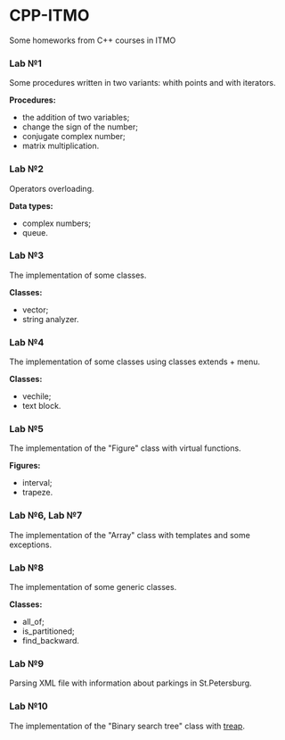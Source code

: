 ﻿# CPP-ITMO
Some homeworks from C++ courses in ITMO

### Lab №1

Some procedures written in two variants: whith points and with iterators.

  **Procedures:**
- the addition of two variables;
- change the sign of the number;
- conjugate complex number;
- matrix multiplication.

### Lab №2

Operators overloading.

  **Data types:**
- complex numbers;
- queue.

### Lab №3

The implementation of some classes.

  **Classes:**
- vector;
- string analyzer.

### Lab №4

The implementation of some classes using classes extends + menu.

  **Classes:**
- vechile;
- text block.

### Lab №5

The implementation of the "Figure" class with virtual functions.

  **Figures:**
- interval;
- trapeze.

### Lab №6, Lab №7

The implementation of the "Array" class with templates and some exceptions.

### Lab №8

The implementation of some generic classes.

  **Classes:**
- all_of;
- is_partitioned;
- find_backward.

### Lab №9

Parsing XML file with information about parkings in St.Petersburg.

### Lab №10

The implementation of the "Binary search tree" class with [treap](https://neerc.ifmo.ru/wiki/index.php?title=%D0%94%D0%B5%D0%BA%D0%B0%D1%80%D1%82%D0%BE%D0%B2%D0%BE_%D0%B4%D0%B5%D1%80%D0%B5%D0%B2%D0%BE).
